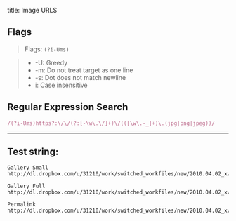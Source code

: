 title: Image URLS

## Flags

> Flags: `(?i-Ums)`

> * -U: Greedy
> * -m: Do not treat target as one line
> * -s: Dot does not match newline
> * i: Case insensitive

## Regular Expression Search

```ruby
/(?i-Ums)https?:\/\/(?:[-\w\.\/]+)\/(([\w\.-_]+)\.(jpg|png|jpeg))/
```

---

## Test string:

```text
Gallery Small 
http://dl.dropbox.com/u/31210/work/switched_workfiles/new/2010.04.02_x/2gallery_ind.jpg

Gallery Full
http://dl.dropbox.com/u/31210/work/switched_workfiles/new/2010.04.02_x/2gallery_ind_full.jpg

Permalink
http://dl.dropbox.com/u/31210/work/switched_workfiles/new/2010.04.02_x/permalink.jpg
```


